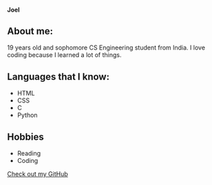 #### Joel

## About me:

19 years old and sophomore CS Engineering student from India. I love coding because I learned a lot of things.

## Languages that I know:

- HTML
- CSS
- C
- Python

## Hobbies

- Reading
- Coding

[Check out my GitHub](https://github.com/JoelVZachariah)


